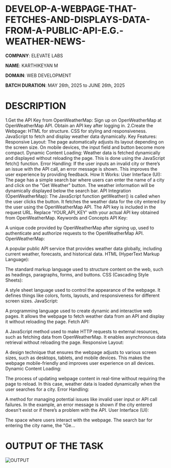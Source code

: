 # DEVELOP-A-WEBPAGE-THAT-FETCHES-AND-DISPLAYS-DATA-FROM-A-PUBLIC-API-E.G.-WEATHER-NEWS-

**COMPANY**: ELEVATE LABS

**NAME**: KARTHIKEYAN M

**DOMAIN**:  WEB DEVELOPMENT

**BATCH DURATION**:  MAY 26th, 2025 to JUNE 26th, 2025



# DESCRIPTION 
1.Get the API Key from OpenWeatherMap: Sign up on OpenWeatherMap at OpenWeatherMap API. Obtain an API key after logging in. 
2.Create the Webpage: HTML for structure. CSS for styling and responsiveness. JavaScript to fetch and display weather data dynamically. Key Features: Responsive Layout: The page automatically adjusts its layout depending on the screen size. On mobile devices, the input field and button become more compact. Dynamic Content Loading: Weather data is fetched dynamically and displayed without reloading the page. This is done using the JavaScript fetch() function. Error Handling: If the user inputs an invalid city or there’s an issue with the API call, an error message is shown. This improves the user experience by providing feedback. How It Works: User Interface (UI): The page has a simple search bar where users can enter the name of a city and click on the "Get Weather" button. The weather information will be dynamically displayed below the search bar. API Integration (OpenWeatherMap): The JavaScript function getWeather() is called when the user clicks the button. It fetches the weather data for the city entered by the user using the OpenWeatherMap API. The API key is included in the request URL. Replace 'YOUR_API_KEY' with your actual API key obtained from OpenWeatherMap. Keywords and Concepts API Key:

A unique code provided by OpenWeatherMap after signing up, used to authenticate and authorize requests to the OpenWeatherMap API. OpenWeatherMap:

A popular public API service that provides weather data globally, including current weather, forecasts, and historical data. HTML (HyperText Markup Language):

The standard markup language used to structure content on the web, such as headings, paragraphs, forms, and buttons. CSS (Cascading Style Sheets):

A style sheet language used to control the appearance of the webpage. It defines things like colors, fonts, layouts, and responsiveness for different screen sizes. JavaScript:

A programming language used to create dynamic and interactive web pages. It allows the webpage to fetch weather data from an API and display it without reloading the page. Fetch API:

A JavaScript method used to make HTTP requests to external resources, such as fetching data from OpenWeatherMap. It enables asynchronous data retrieval without reloading the page. Responsive Layout:

A design technique that ensures the webpage adjusts to various screen sizes, such as desktops, tablets, and mobile devices. This makes the webpage mobile-friendly and improves user experience on all devices. Dynamic Content Loading:

The process of updating webpage content in real-time without requiring the page to reload. In this case, weather data is loaded dynamically when the user searches for a city. Error Handling:

A method for managing potential issues like invalid user input or API call failures. In the example, an error message is shown if the city entered doesn't exist or if there’s a problem with the API. User Interface (UI):

The space where users interact with the webpage. The search bar for entering the city name, the "Ge…

# OUTPUT OF THE TASK

![OUTPUT](https://github.com/user-attachments/assets/3164d406-2def-4e77-b74b-097d89c4aabd)

